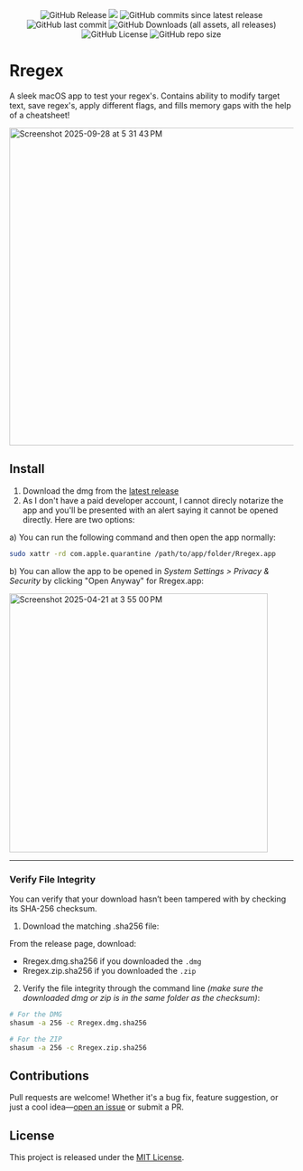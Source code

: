 <p align="center">
  <img alt="GitHub Release" src="https://img.shields.io/github/v/release/Thinkr1/Rregex?style=for-the-badge">
  <img als="PRs Welcome" src="https://img.shields.io/badge/PRs-Welcome :)-green?style=for-the-badge">
  <img alt="GitHub commits since latest release" src="https://img.shields.io/github/commits-since/Thinkr1/Rregex/latest?style=for-the-badge">
  <img alt="GitHub last commit" src="https://img.shields.io/github/last-commit/Thinkr1/Rregex?style=for-the-badge">
  <img alt="GitHub Downloads (all assets, all releases)" src="https://img.shields.io/github/downloads/Thinkr1/Rregex/total?style=for-the-badge">
  <img alt="GitHub License" src="https://img.shields.io/github/license/Thinkr1/Rregex?style=for-the-badge">
  <img alt="GitHub repo size" src="https://img.shields.io/github/repo-size/Thinkr1/Rregex?style=for-the-badge">
</p>

# Rregex

A sleek macOS app to test your regex's. Contains ability to modify target text, save regex's, apply different flags, and fills memory gaps with the help of a cheatsheet!

<img width="1028" height="562" alt="Screenshot 2025-09-28 at 5 31 43 PM" src="https://github.com/user-attachments/assets/5b403dd5-55b4-4878-bcc0-ad9e2354e21e" />

## Install

1. Download the dmg from the [latest release](https://github.com/Thinkr1/Rregex/releases)
2. As I don't have a paid developer account, I cannot direcly notarize the app and you'll be presented with an alert saying it cannot be opened directly. Here are two options:

a) You can run the following command and then open the app normally: 

```sh
sudo xattr -rd com.apple.quarantine /path/to/app/folder/Rregex.app
```

b) You can allow the app to be opened in *System Settings > Privacy & Security* by clicking "Open Anyway" for Rregex.app:

<img width="458" alt="Screenshot 2025-04-21 at 3 55 00 PM" src="https://github.com/user-attachments/assets/8c5c429a-035c-48d4-a51d-95e53bcb9c50" />

---

### Verify File Integrity

You can verify that your download hasn’t been tampered with by checking its SHA-256 checksum.

1. Download the matching .sha256 file:

From the release page, download:

- Rregex.dmg.sha256 if you downloaded the `.dmg`
- Rregex.zip.sha256 if you downloaded the `.zip`

2. Verify the file integrity through the command line *(make sure the downloaded dmg or zip is in the same folder as the checksum)*:

```sh
# For the DMG
shasum -a 256 -c Rregex.dmg.sha256

# For the ZIP
shasum -a 256 -c Rregex.zip.sha256
```

## Contributions

Pull requests are welcome! Whether it's a bug fix, feature suggestion, or just a cool idea—[open an issue](https://github.com/Thinkr1/Rregex/issues/new/choose) or submit a PR.

## License

This project is released under the [MIT License](LICENSE).

